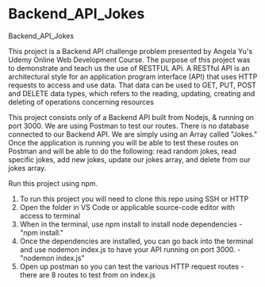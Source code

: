 # Backend_API_Jokes
Backend_API_Jokes

This project is a Backend API challenge problem presented by Angela Yu's Udemy Online Web Development Course. The purpose of this project was to demonstrate and teach us the use of RESTFUL APi.
A RESTful API is an architectural style for an application program interface (API) that uses HTTP requests to access and use data. That data can be used to GET, PUT, POST and DELETE data types, which refers to the reading, updating, creating and deleting of operations concerning resources

This project consists only of a Backend API built from Nodejs, & running on port 3000. We are using Postman to test our routes. There is no database connected to our Backend API. We are simply using an Array called "Jokes."
Once the application is running you will be able to test these routes on Postman and will be able to do the following:  read random jokes, read specific jokes,  add new jokes, update our jokes array, and delete from our jokes array.


Run this project using npm.

1) To run this project you will need to clone this repo using SSH or HTTP
2) Open the folder in VS Code or applicable source-code editor with access to terminal
3) When in the terminal, use npm install to install node dependencies - "npm install."
4) Once the dependencies are installed, you can go back into the terminal and use nodemon index.js to have your API running on port 3000. - "nodemon index.js"
5) Open up postman so you can test the various HTTP request routes - there are 8 routes to test from on index.js


